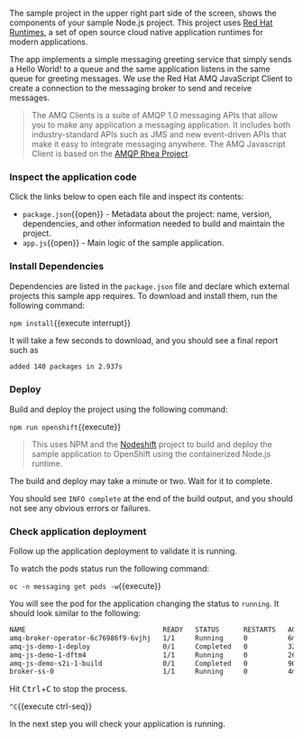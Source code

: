 The sample project in the upper right part side of the screen, shows the components of your sample Node.js project. This project uses [Red Hat Runtimes](https://developers.redhat.com/appruntimes), a set of open source cloud native application runtimes for modern applications.

The app implements a simple messaging greeting service that simply sends a Hello World! to a queue and the same application listens in the same queue for greeting messages. We use the Red Hat AMQ JavaScript Client to create a connection to the messaging broker to send and receive messages.

> The AMQ Clients is a suite of AMQP 1.0 messaging APIs that allow you to make any application a messaging application. It includes both industry-standard APIs such as JMS and new event-driven APIs that make it easy to integrate messaging anywhere. The AMQ Javascript Client is based on the [AMQP Rhea Project](https://github.com/amqp/rhea).

### Inspect the application code

Click the links below to open each file and inspect its contents:

* `package.json`{{open}} - Metadata about the project: name, version, dependencies, and other information needed to build and maintain the project.
* `app.js`{{open}} - Main logic of the sample application.

### Install Dependencies

Dependencies are listed in the `package.json` file and declare which external projects this sample app requires.
To download and install them, run the following command:

``npm install``{{execute interrupt}}

It will take a few seconds to download, and you should see a final report such as 

```bash
added 140 packages in 2.937s
```

### Deploy

Build and deploy the project using the following command:

```npm run openshift```{{execute}}

> This uses NPM and the [Nodeshift](https://github.com/bucharest-gold/nodeshift) project to build and deploy the sample application to OpenShift using the containerized Node.js runtime.

The build and deploy may take a minute or two. Wait for it to complete.

You should see `INFO complete` at the end of the build output, and you should not see any obvious errors or failures.

### Check application deployment

Follow up the application deployment to validate it is running.

To watch the pods status run the following command:

``oc -n messaging get pods -w``{{execute}}

You will see the pod for the application changing the status to `running`. It should look similar to the following:

```bash
NAME                                  READY   STATUS      RESTARTS   AGE
amq-broker-operator-6c76986f9-6vjhj   1/1     Running     0          6m5s
amq-js-demo-1-deploy                  0/1     Completed   0          32s
amq-js-demo-1-dftm4                   1/1     Running     0          26s
amq-js-demo-s2i-1-build               0/1     Completed   0          90s
broker-ss-0                           1/1     Running     0          4m46s
```

Hit <kbd>Ctrl</kbd>+<kbd>C</kbd> to stop the process.

`^C`{{execute ctrl-seq}}

In the next step you will check your application is running.
